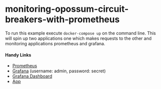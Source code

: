 # monitoring-opossum-circuit-breakers-with-prometheus

To run this example execute `docker-compose up` on the command line.
This will spin up two applications one which makes requests to the other and monitoring applications prometheus and grafana.

#### Handy Links

- [Prometheus](http://localhost:9090)
- [Grafana](http://localhost:3002/) (username: admin, password: secret)
- [Grafana Dashboard](http://localhost:3002/d/aiyWzpsWz/circuit-breakers)
- [App](http://localhost:3000/)